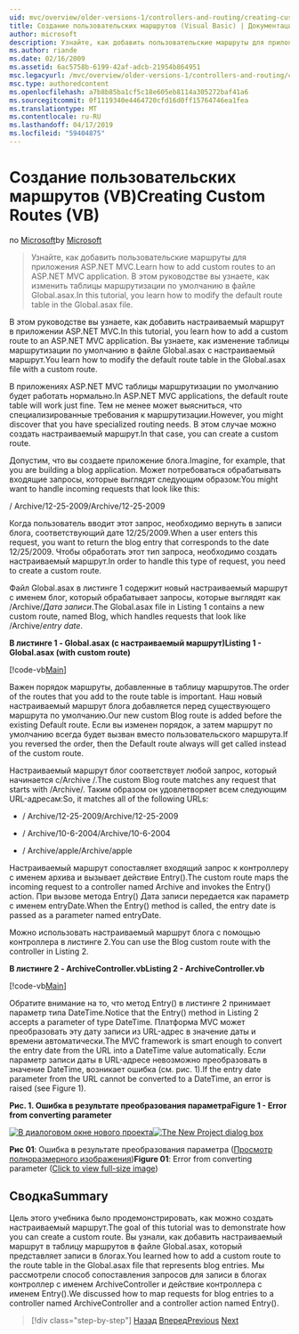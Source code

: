 ```yaml
---
uid: mvc/overview/older-versions-1/controllers-and-routing/creating-custom-routes-vb
title: Создание пользовательских маршрутов (Visual Basic) | Документация Майкрософт
author: microsoft
description: Узнайте, как добавить пользовательские маршруты для приложения ASP.NET MVC. В этом руководстве вы узнаете, как изменить таблицы маршрутизации по умолчанию в файле Global.asax.
ms.author: riande
ms.date: 02/16/2009
ms.assetid: 6ac5758b-6199-42af-adcb-21954b864951
msc.legacyurl: /mvc/overview/older-versions-1/controllers-and-routing/creating-custom-routes-vb
msc.type: authoredcontent
ms.openlocfilehash: a7b8b85ba1cf5c18e605eb8114a305272baf41a6
ms.sourcegitcommit: 0f1119340e4464720cfd16d0ff15764746ea1fea
ms.translationtype: MT
ms.contentlocale: ru-RU
ms.lasthandoff: 04/17/2019
ms.locfileid: "59404875"
---
```

# <a name="creating-custom-routes-vb"></a><span data-ttu-id="38ba1-104">Создание пользовательских маршрутов (VB)</span><span class="sxs-lookup"><span data-stu-id="38ba1-104">Creating Custom Routes (VB)</span></span>

<span data-ttu-id="38ba1-105">по [Microsoft](https://github.com/microsoft)</span><span class="sxs-lookup"><span data-stu-id="38ba1-105">by [Microsoft](https://github.com/microsoft)</span></span>

> <span data-ttu-id="38ba1-106">Узнайте, как добавить пользовательские маршруты для приложения ASP.NET MVC.</span><span class="sxs-lookup"><span data-stu-id="38ba1-106">Learn how to add custom routes to an ASP.NET MVC application.</span></span> <span data-ttu-id="38ba1-107">В этом руководстве вы узнаете, как изменить таблицы маршрутизации по умолчанию в файле Global.asax.</span><span class="sxs-lookup"><span data-stu-id="38ba1-107">In this tutorial, you learn how to modify the default route table in the Global.asax file.</span></span>


<span data-ttu-id="38ba1-108">В этом руководстве вы узнаете, как добавить настраиваемый маршрут в приложении ASP.NET MVC.</span><span class="sxs-lookup"><span data-stu-id="38ba1-108">In this tutorial, you learn how to add a custom route to an ASP.NET MVC application.</span></span> <span data-ttu-id="38ba1-109">Вы узнаете, как изменение таблицы маршрутизации по умолчанию в файле Global.asax с настраиваемый маршрут.</span><span class="sxs-lookup"><span data-stu-id="38ba1-109">You learn how to modify the default route table in the Global.asax file with a custom route.</span></span>

<span data-ttu-id="38ba1-110">В приложениях ASP.NET MVC таблицы маршрутизации по умолчанию будет работать нормально.</span><span class="sxs-lookup"><span data-stu-id="38ba1-110">In ASP.NET MVC applications, the default route table will work just fine.</span></span> <span data-ttu-id="38ba1-111">Тем не менее может выясниться, что специализированные требования к маршрутизации.</span><span class="sxs-lookup"><span data-stu-id="38ba1-111">However, you might discover that you have specialized routing needs.</span></span> <span data-ttu-id="38ba1-112">В этом случае можно создать настраиваемый маршрут.</span><span class="sxs-lookup"><span data-stu-id="38ba1-112">In that case, you can create a custom route.</span></span>

<span data-ttu-id="38ba1-113">Допустим, что вы создаете приложение блога.</span><span class="sxs-lookup"><span data-stu-id="38ba1-113">Imagine, for example, that you are building a blog application.</span></span> <span data-ttu-id="38ba1-114">Может потребоваться обрабатывать входящие запросы, которые выглядят следующим образом:</span><span class="sxs-lookup"><span data-stu-id="38ba1-114">You might want to handle incoming requests that look like this:</span></span>

<span data-ttu-id="38ba1-115">/ Archive/12-25-2009</span><span class="sxs-lookup"><span data-stu-id="38ba1-115">/Archive/12-25-2009</span></span>

<span data-ttu-id="38ba1-116">Когда пользователь вводит этот запрос, необходимо вернуть в записи блога, соответствующий дате 12/25/2009.</span><span class="sxs-lookup"><span data-stu-id="38ba1-116">When a user enters this request, you want to return the blog entry that corresponds to the date 12/25/2009.</span></span> <span data-ttu-id="38ba1-117">Чтобы обработать этот тип запроса, необходимо создать настраиваемый маршрут.</span><span class="sxs-lookup"><span data-stu-id="38ba1-117">In order to handle this type of request, you need to create a custom route.</span></span>

<span data-ttu-id="38ba1-118">Файл Global.asax в листинге 1 содержит новый настраиваемый маршрут с именем блог, который обрабатывает запросы, которые выглядят как /Archive/*Дата записи*.</span><span class="sxs-lookup"><span data-stu-id="38ba1-118">The Global.asax file in Listing 1 contains a new custom route, named Blog, which handles requests that look like /Archive/*entry date*.</span></span>

<span data-ttu-id="38ba1-119">**В листинге 1 - Global.asax (с настраиваемый маршрут)**</span><span class="sxs-lookup"><span data-stu-id="38ba1-119">**Listing 1 - Global.asax (with custom route)**</span></span>

[!code-vb[Main](creating-custom-routes-vb/samples/sample1.vb)]

<span data-ttu-id="38ba1-120">Важен порядок маршруты, добавленные в таблицу маршрутов.</span><span class="sxs-lookup"><span data-stu-id="38ba1-120">The order of the routes that you add to the route table is important.</span></span> <span data-ttu-id="38ba1-121">Наш новый настраиваемый маршрут блога добавляется перед существующего маршрута по умолчанию.</span><span class="sxs-lookup"><span data-stu-id="38ba1-121">Our new custom Blog route is added before the existing Default route.</span></span> <span data-ttu-id="38ba1-122">Если вы изменен порядок, а затем маршрут по умолчанию всегда будет вызван вместо пользовательского маршрута.</span><span class="sxs-lookup"><span data-stu-id="38ba1-122">If you reversed the order, then the Default route always will get called instead of the custom route.</span></span>

<span data-ttu-id="38ba1-123">Настраиваемый маршрут блог соответствует любой запрос, который начинается с/Archive /.</span><span class="sxs-lookup"><span data-stu-id="38ba1-123">The custom Blog route matches any request that starts with /Archive/.</span></span> <span data-ttu-id="38ba1-124">Таким образом он удовлетворяет всем следующим URL-адресам:</span><span class="sxs-lookup"><span data-stu-id="38ba1-124">So, it matches all of the following URLs:</span></span>

- <span data-ttu-id="38ba1-125">/ Archive/12-25-2009</span><span class="sxs-lookup"><span data-stu-id="38ba1-125">/Archive/12-25-2009</span></span>

- <span data-ttu-id="38ba1-126">/ Archive/10-6-2004</span><span class="sxs-lookup"><span data-stu-id="38ba1-126">/Archive/10-6-2004</span></span>

- <span data-ttu-id="38ba1-127">/ Archive/apple</span><span class="sxs-lookup"><span data-stu-id="38ba1-127">/Archive/apple</span></span>

<span data-ttu-id="38ba1-128">Настраиваемый маршрут сопоставляет входящий запрос к контроллеру с именем архива и вызывает действие Entry().</span><span class="sxs-lookup"><span data-stu-id="38ba1-128">The custom route maps the incoming request to a controller named Archive and invokes the Entry() action.</span></span> <span data-ttu-id="38ba1-129">При вызове метода Entry() Дата записи передается как параметр с именем entryDate.</span><span class="sxs-lookup"><span data-stu-id="38ba1-129">When the Entry() method is called, the entry date is passed as a parameter named entryDate.</span></span>

<span data-ttu-id="38ba1-130">Можно использовать настраиваемый маршрут блога с помощью контроллера в листинге 2.</span><span class="sxs-lookup"><span data-stu-id="38ba1-130">You can use the Blog custom route with the controller in Listing 2.</span></span>

<span data-ttu-id="38ba1-131">**В листинге 2 - ArchiveController.vb**</span><span class="sxs-lookup"><span data-stu-id="38ba1-131">**Listing 2 - ArchiveController.vb**</span></span>

[!code-vb[Main](creating-custom-routes-vb/samples/sample2.vb)]

<span data-ttu-id="38ba1-132">Обратите внимание на то, что метод Entry() в листинге 2 принимает параметр типа DateTime.</span><span class="sxs-lookup"><span data-stu-id="38ba1-132">Notice that the Entry() method in Listing 2 accepts a parameter of type DateTime.</span></span> <span data-ttu-id="38ba1-133">Платформа MVC может преобразовать эту дату записи из URL-адрес в значение даты и времени автоматически.</span><span class="sxs-lookup"><span data-stu-id="38ba1-133">The MVC framework is smart enough to convert the entry date from the URL into a DateTime value automatically.</span></span> <span data-ttu-id="38ba1-134">Если параметр записи даты в URL-адресе невозможно преобразовать в значение DateTime, возникает ошибка (см. рис. 1).</span><span class="sxs-lookup"><span data-stu-id="38ba1-134">If the entry date parameter from the URL cannot be converted to a DateTime, an error is raised (see Figure 1).</span></span>

<span data-ttu-id="38ba1-135">**Рис. 1. Ошибка в результате преобразования параметра**</span><span class="sxs-lookup"><span data-stu-id="38ba1-135">**Figure 1 - Error from converting parameter**</span></span>


<span data-ttu-id="38ba1-136">[![В диалоговом окне нового проекта](creating-custom-routes-vb/_static/image1.jpg)](creating-custom-routes-vb/_static/image1.png)</span><span class="sxs-lookup"><span data-stu-id="38ba1-136">[![The New Project dialog box](creating-custom-routes-vb/_static/image1.jpg)](creating-custom-routes-vb/_static/image1.png)</span></span>

<span data-ttu-id="38ba1-137">**Рис 01**: Ошибка в результате преобразования параметра ([Просмотр полноразмерного изображения](creating-custom-routes-vb/_static/image2.png))</span><span class="sxs-lookup"><span data-stu-id="38ba1-137">**Figure 01**: Error from converting parameter ([Click to view full-size image](creating-custom-routes-vb/_static/image2.png))</span></span>


## <a name="summary"></a><span data-ttu-id="38ba1-138">Сводка</span><span class="sxs-lookup"><span data-stu-id="38ba1-138">Summary</span></span>

<span data-ttu-id="38ba1-139">Цель этого учебника было продемонстрировать, как можно создать настраиваемый маршрут.</span><span class="sxs-lookup"><span data-stu-id="38ba1-139">The goal of this tutorial was to demonstrate how you can create a custom route.</span></span> <span data-ttu-id="38ba1-140">Вы узнали, как добавить настраиваемый маршрут в таблицу маршрутов в файле Global.asax, который представляет записи в блогах.</span><span class="sxs-lookup"><span data-stu-id="38ba1-140">You learned how to add a custom route to the route table in the Global.asax file that represents blog entries.</span></span> <span data-ttu-id="38ba1-141">Мы рассмотрели способ сопоставления запросов для записи в блогах контроллер с именем ArchiveController и действие контроллера с именем Entry().</span><span class="sxs-lookup"><span data-stu-id="38ba1-141">We discussed how to map requests for blog entries to a controller named ArchiveController and a controller action named Entry().</span></span>

> [!div class="step-by-step"]
> <span data-ttu-id="38ba1-142">[Назад](asp-net-mvc-controller-overview-vb.md)
> [Вперед](creating-a-route-constraint-vb.md)</span><span class="sxs-lookup"><span data-stu-id="38ba1-142">[Previous](asp-net-mvc-controller-overview-vb.md)
[Next](creating-a-route-constraint-vb.md)</span></span>
